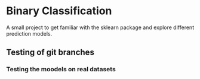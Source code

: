 # Binary Classification
A small project to get familiar with the sklearn package and explore different prediction models.

## Testing of git branches

### Testing the moodels on real datasets
